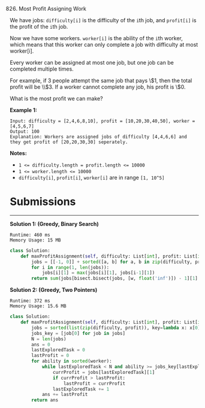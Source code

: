 826. Most Profit Assigning Work

We have jobs: `difficulty[i]` is the difficulty of the `i`th job, and `profit[i]` is the profit of the `i`th job. 

Now we have some workers. `worker[i]` is the ability of the `i`th worker, which means that this worker can only complete a job with difficulty at most worker[i]. 

Every worker can be assigned at most one job, but one job can be completed multiple times.

For example, if 3 people attempt the same job that pays \\$1, then the total profit will be \\$3.  If a worker cannot complete any job, his profit is \\$0.

What is the most profit we can make?

**Example 1:**
```
Input: difficulty = [2,4,6,8,10], profit = [10,20,30,40,50], worker = [4,5,6,7]
Output: 100 
Explanation: Workers are assigned jobs of difficulty [4,4,6,6] and they get profit of [20,20,30,30] seperately.
```

**Notes:**

* `1 <= difficulty.length = profit.length <= 10000`
* `1 <= worker.length <= 10000`
* `difficulty[i]`, `profit[i]`, `worker[i]` are in range `[1, 10^5]`

# Submissions
---
**Solution 1: (Greedy, Binary Search)**
```
Runtime: 460 ms
Memory Usage: 15 MB
```
```python
class Solution:
    def maxProfitAssignment(self, difficulty: List[int], profit: List[int], worker: List[int]) -> int:
        jobs = [[-1, 0]] + sorted([a, b] for a, b in zip(difficulty, profit))
        for i in range(1, len(jobs)):
            jobs[i][1] = max(jobs[i][1], jobs[i-1][1])
        return sum(jobs[bisect.bisect(jobs, [w, float('inf')]) - 1][1] for w in worker)
```

**Solution 2: (Greedy, Two Pointers)**
```
Runtime: 372 ms
Memory Usage: 15.6 MB
```
```python
class Solution:
    def maxProfitAssignment(self, difficulty: List[int], profit: List[int], worker: List[int]) -> int:
        jobs = sorted(list(zip(difficulty, profit)), key=lambda x: x[0])
        jobs_key = [job[0] for job in jobs]
        N = len(jobs)
        ans = 0
        lastExploredTask = 0
        lastProfit = 0
        for ability in sorted(worker):
            while lastExploredTask < N and ability >= jobs_key[lastExploredTask]:
                currProfit = jobs[lastExploredTask][1]
                if currProfit > lastProfit:
                    lastProfit = currProfit
                lastExploredTask += 1
            ans += lastProfit
        return ans
```
